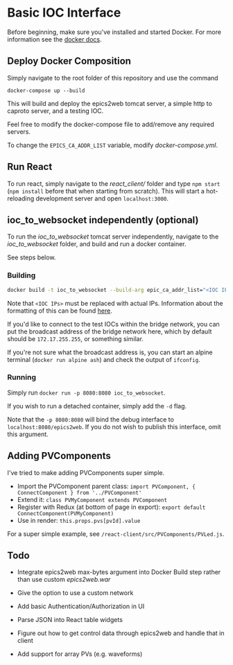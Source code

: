 # Basic IOC Interface

Before beginning, make sure you've installed and started Docker. For more information see the [docker docs](https://docs.docker.com/install/).

## Deploy Docker Composition

Simply navigate to the root folder of this repository and use the command

```shell
docker-compose up --build
```

This will build and deploy the epics2web tomcat server, a simple http to caproto server, and a testing IOC.

Feel free to modify the docker-compose file to add/remove any required servers.

To change the `EPICS_CA_ADDR_LIST` variable, modify _docker-compose.yml_.

## Run React

To run react, simply navigate to the _react_client/_ folder and type `npm start` (`npm install` before that when starting from scratch). This will start a hot-reloading development server and open `localhost:3000`. 

## ioc_to_websocket independently (optional)

To run the _ioc_to_websocket_ tomcat server independently, navigate to the _ioc_to_websocket_ folder, and build and run a docker container.

See steps below.

### Building

```bash 
docker build -t ioc_to_websocket --build-arg epic_ca_addr_list="<IOC IPs>" .
```

Note that `<IOC IPs>` must be replaced with actual IPs. Information about the formatting of this can be found [here](https://epics.anl.gov/base/R3-14/10-docs/CAref.html#EPICS).

If you'd like to connect to the test IOCs within the bridge network, you can put the broadcast address of the bridge network here, which by default should be `172.17.255.255`, or something similar.

If you're not sure what the broadcast address is, you can start an alpine terminal (``` docker run alpine ash ```) and check the output of `ifconfig`.

### Running

Simply run `docker run -p 8080:8080 ioc_to_websocket`.

If you wish to run a detached container, simply add the `-d` flag.

Note that the `-p 8080:8080` will bind the debug interface to `localhost:8080/epics2web`. If you do not wish to publish this interface, omit this argument.

## Adding PVComponents

I've tried to make adding PVComponents super simple.

- Import the PVComponent parent class:
  `import PVComponent, { ConnectComponent } from '../PVComponent'`
- Extend it:
  `class PVMyComponent extends PVComponent`
- Register with Redux (at bottom of page in export):
  `export default ConnectComponent(PVMyComponent)`
- Use in render:
  `this.props.pvs[pvId].value`

For a super simple example, see `/react-client/src/PVComponents/PVLed.js`.

## Todo

- Integrate epics2web max-bytes argument into Docker Build step rather than use custom _epics2web.war_

- Give the option to use a custom network

- Add basic Authentication/Authorization in UI
- Parse JSON into React table widgets
- Figure out how to get control data through epics2web and handle that in client
- Add support for array PVs (e.g. waveforms)
